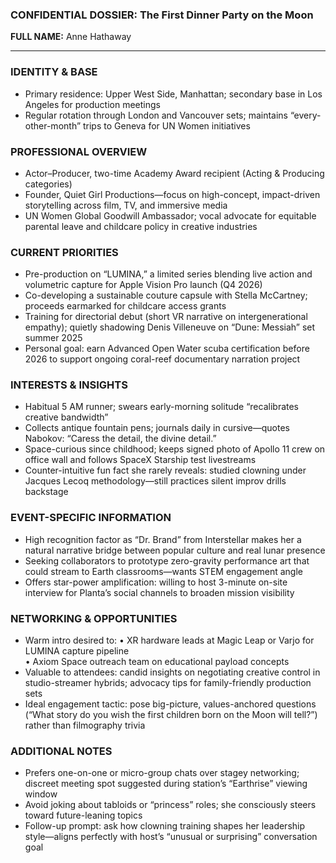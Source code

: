 ### CONFIDENTIAL DOSSIER: The First Dinner Party on the Moon

**FULL NAME:** Anne Hathaway

---
### IDENTITY & BASE
- Primary residence: Upper West Side, Manhattan; secondary base in Los Angeles for production meetings
- Regular rotation through London and Vancouver sets; maintains “every-other-month” trips to Geneva for UN Women initiatives

### PROFESSIONAL OVERVIEW
- Actor–Producer, two-time Academy Award recipient (Acting & Producing categories)
- Founder, Quiet Girl Productions—focus on high-concept, impact-driven storytelling across film, TV, and immersive media
- UN Women Global Goodwill Ambassador; vocal advocate for equitable parental leave and childcare policy in creative industries

### CURRENT PRIORITIES
- Pre-production on “LUMINA,” a limited series blending live action and volumetric capture for Apple Vision Pro launch (Q4 2026)
- Co-developing a sustainable couture capsule with Stella McCartney; proceeds earmarked for childcare access grants
- Training for directorial debut (short VR narrative on intergenerational empathy); quietly shadowing Denis Villeneuve on “Dune: Messiah” set summer 2025
- Personal goal: earn Advanced Open Water scuba certification before 2026 to support ongoing coral-reef documentary narration project

### INTERESTS & INSIGHTS
- Habitual 5 AM runner; swears early-morning solitude “recalibrates creative bandwidth”
- Collects antique fountain pens; journals daily in cursive—quotes Nabokov: “Caress the detail, the divine detail.”
- Space-curious since childhood; keeps signed photo of Apollo 11 crew on office wall and follows SpaceX Starship test livestreams
- Counter-intuitive fun fact she rarely reveals: studied clowning under Jacques Lecoq methodology—still practices silent improv drills backstage

### EVENT-SPECIFIC INFORMATION
- High recognition factor as “Dr. Brand” from Interstellar makes her a natural narrative bridge between popular culture and real lunar presence
- Seeking collaborators to prototype zero-gravity performance art that could stream to Earth classrooms—wants STEM engagement angle
- Offers star-power amplification: willing to host 3-minute on-site interview for Planta’s social channels to broaden mission visibility

### NETWORKING & OPPORTUNITIES
- Warm intro desired to: 
  • XR hardware leads at Magic Leap or Varjo for LUMINA capture pipeline  
  • Axiom Space outreach team on educational payload concepts  
- Valuable to attendees: candid insights on negotiating creative control in studio-streamer hybrids; advocacy tips for family-friendly production sets
- Ideal engagement tactic: pose big-picture, values-anchored questions (“What story do you wish the first children born on the Moon will tell?”) rather than filmography trivia

### ADDITIONAL NOTES
- Prefers one-on-one or micro-group chats over stagey networking; discreet meeting spot suggested during station’s “Earthrise” viewing window
- Avoid joking about tabloids or “princess” roles; she consciously steers toward future-leaning topics
- Follow-up prompt: ask how clowning training shapes her leadership style—aligns perfectly with host’s “unusual or surprising” conversation goal
